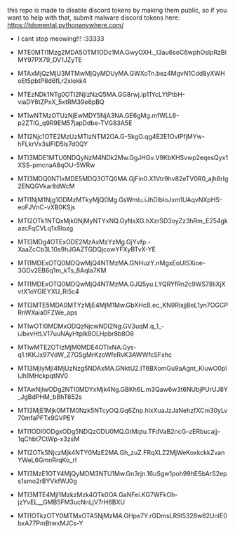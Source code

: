 this repo is made to disable discord tokens by making them public, so if you want to help with that, submit malware discord tokens here: https://tdsmental.pythonanywhere.com/

- I cant stop meowing!!! :33333


- MTE0MTI1Mzg2MDA5OTM1ODc1MA.GwyOXH._I3au6soC6wphOsIpRzBiMY97PX79_DV1JZyTE
- MTAxMjQzMjU3MTMwMjQyMDUyMA.GWXoTn.bez4MgvN1Cdd8yXWHoEt5pbtP8d6fLr2xlokk4
- MTEzNDk1NTg0OTI2NjIzNzQ5MA.GG8rwj.ip11YcLYtPtbH-viaDY6tZPxX_5xtRM39e6pBQ
- MTIwNTMzOTUzNjEwMDY5NjA3NA.GE6gMg.mfWLL6-p2ZTIG_q9R9EM57japDdbe-TVG83A5E
- MTI2Njc1OTE2MzUzMTIzNTM2OA.G-SkgO.qg4E2E1OvIPfjMYw-hFLkrVx3slFID5ls7d0QY
- MTI3MDE1MTU0NDQyNzM4NDk2Mw.GgJHGv.V9KbKHSvwp2eqesQyx1XSS-pmcnaA8qOU-5WRw
- MTI3MDQ0NTIxMDE5MDQ3OTQ0MA.GjFin0.X1Vtr9hv82eTV0R0_ajh8rIg2ENQGVkar8dWcM
- MTI1NjM1Njg1ODMzMTkyMjQ0Mg.GsWmlu.iJhDlbloJxm1UAqvNXpHS-eoFJVnC-vXB0KSjs
- MTI2OTk1NTQxMjk0NjMyNTYxNQ.GyNsXG.hXzrSD3oyZz3hRm_E254gkazcFqCVLq1x8Iozg
- MTI3MDg4OTExODE2MzAxMzYzMg.GjYvfp.-XaaZcCb3L10s9hJGAZTGDQjcowYFXyBTvX-YE
- MTI1MDExOTQ0MDQwMjQ4NTMzMA.GNHuzY.nMgxEoUISXioe-3GDv2EB6q1m_kTs_8AqIa7KM
- MTI1MDExOTQ0MDQwMjQ4NTMzMA.GJQ5yu.LYQRYfRn2c9WS78liXjXvtX1oYGlEYXU_Ri5c4
- MTI3MTE5MDA0MTYzMjE4MjM1Mw.GbXHcB.ec_KN9Rixjj8eL1yn7OGCPRnWXaia0FZWe_aps
- MTIwOTI0MDMxODQzNjcwNDI2Ng.GV3uqM.q_1_-iJbxvHtLV17uuNAyHtplk8OLHpbr8b8O8
- MTIwMTE2OTIzMjM0MDE4OTIxNA.Gys-q1.tKKJx97VdW_Z7GSgMrKzoWfeRvK3AWWfcSFxhc
- MTI3MjIyMjI4MjUzNzg5NDAxMA.GNktU2.IT6BXomGu9aAgnt_KiuwO0plIJh1MHckpqtNV0
- MTAwNjIwODg2NTI0MDYxMjk4Ng.GBKh6L.m3Qaw6w3t6NUbjPUrUJ8Y_JgBdPHM_bBhT652s
- MTI3MjE1Mjk0MTM0Nzk5NTcyOQ.Gq6Znp.hlxXuaJzJaNehzfXCm30yLv70mfaPFTx9GVPEY
- MTI1ODI0ODgxODg5NDQzODU0MQ.GtMqtu.TFdVaB2ncG-zERbucajj-1qChbt7CtWp-x3zsM

- MTI2OTk5NjczMjk4NTY0MzE2MA.Gh_zuZ.FRqXLZ2MjWeKoxkckkZvanYWeL6GmnRrqKo_rI
- MTI3MzE1OTY4MjQyMDM3NTU1Mw.Gn3rjn.16uSgw1poh99hESbArS2eps1smo2rBYVkfWJ0g
- MTI3MTE4MjI1MzkzMzk4OTk0OA.GaNFei.KG7WFkOh-jzYvEL__GMB5FM3ucNnLjV7rH6BXU
- MTI1OTkzOTY0MTMxOTA5NjMzMA.GHpe7Y.rGDmsLR9l5328w82UnIE0bxA77PmBtwxMJCs-Y